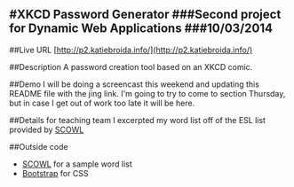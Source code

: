 #XKCD Password Generator
###Second project for Dynamic Web Applications
###10/03/2014
-----------------------------------------------

##Live URL
[http://p2.katiebroida.info/](http://p2.katiebroida.info/)

##Description
A password creation tool based on an XKCD comic. 

##Demo
I will be doing a screencast this weekend and updating this README file with the jing link. 
I'm going to try to come to section Thursday, but in case I get out of work too late it will be here. 

##Details for teaching team
I excerpted my word list off of the ESL list provided by [SCOWL](http://wordlist.aspell.net/)

##Outside code
 - [SCOWL](http://wordlist.aspell.net/) for a sample word list
 - [Bootstrap](http://getbootstrap.com/) for CSS